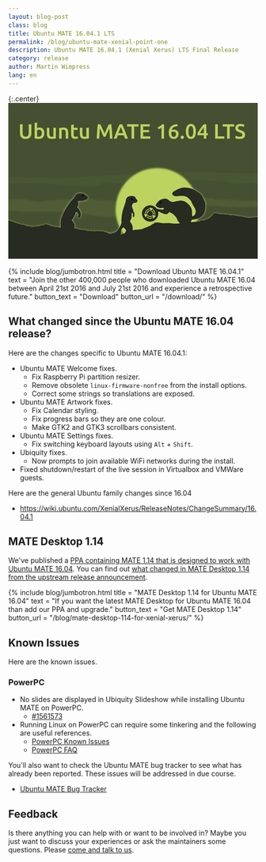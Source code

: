 ```yaml
---
layout: blog-post
class: blog
title: Ubuntu MATE 16.04.1 LTS
permalink: /blog/ubuntu-mate-xenial-point-one
description: Ubuntu MATE 16.04.1 (Xenial Xerus) LTS Final Release
category: release
author: Martin Wimpress
lang: en
---
```


{:.center}
![Ubuntu MATE 16.04.1 LTS Final Release](/gallery/blog/ubuntu-mate-1604-final.png)

{% include blog/jumbotron.html
    title = "Download Ubuntu MATE 16.04.1"
    text = "Join the other 400,000 people who downloaded Ubuntu MATE 16.04 between April 21st 2016 and July 21st 2016 and experience a retrospective future."
    button_text = "Download"
    button_url = "/download/"
%}

## What changed since the Ubuntu MATE 16.04 release?

Here are the changes specific to Ubuntu MATE 16.04.1:

  * Ubuntu MATE Welcome fixes.
    * Fix Raspberry Pi partition resizer.
    * Remove obsolete `linux-firmware-nonfree` from the install options.
    * Correct some strings so translations are exposed.
  * Ubuntu MATE Artwork fixes.
    * Fix Calendar styling.
    * Fix progress bars so they are one colour.
    * Make GTK2 and GTK3 scrollbars consistent.
  * Ubuntu MATE Settings fixes.
    * Fix switching keyboard layouts using `Alt` + `Shift`.
  * Ubiquity fixes.
    * Now prompts to join available WiFi networks during the install.
  * Fixed shutdown/restart of the live session in Virtualbox and VMWare guests.

Here are the general Ubuntu family changes since 16.04

  * https://wiki.ubuntu.com/XenialXerus/ReleaseNotes/ChangeSummary/16.04.1

## MATE Desktop 1.14

We've published a [PPA containing MATE 1.14 that is
designed to work with Ubuntu MATE 16.04](https://launchpad.net/~ubuntu-mate-dev/+archive/ubuntu/xenial-mate).
You can find out [what changed in MATE Desktop 1.14 from the upstream release announcement](http://mate-desktop.org/blog/2016-04-08-mate-1-14-released/).

{% include blog/jumbotron.html
    title = "MATE Desktop 1.14 for Ubuntu MATE 16.04"
    text = "If you want the latest MATE Desktop for Ubuntu MATE 16.04 than add our PPA and upgrade."
    button_text = "Get MATE Desktop 1.14"
    button_url = "/blog/mate-desktop-114-for-xenial-xerus/"
%}

## Known Issues

Here are the known issues.

### PowerPC

  * No slides are displayed in Ubiquity Slideshow while installing Ubuntu MATE on PowerPC.
    * [#1561573](https://bugs.launchpad.net/bugs/1561573)
  * Running Linux on PowerPC can require some tinkering and the following are useful references.
    * [PowerPC Known Issues](https://wiki.ubuntu.com/PowerPCKnownIssues)
    * [PowerPC FAQ](https://wiki.ubuntu.com/PowerPCFAQ)

You'll also want to check the Ubuntu MATE bug tracker to see what has
already been reported. These issues will be addressed in due course.

  * [Ubuntu MATE Bug Tracker](https://bugs.launchpad.net/ubuntu-mate)

## Feedback

Is there anything you can help with or want to be involved in? Maybe you just
want to discuss your experiences or ask the maintainers some questions. Please
[come and talk to us](https://ubuntu-mate.community/).

